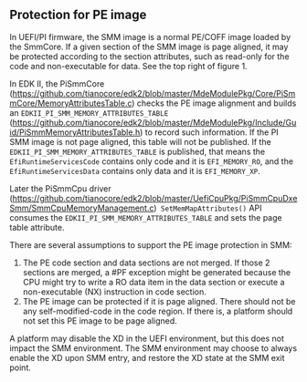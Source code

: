 <!--- @file

Protection for PE image.md for
A Tour Beyond BIOS - Memory Protection in UEFI BIOS

Copyright (c) 2017, Intel Corporation. All rights reserved.<BR>
Redistribution and use in source (original document form) and 'compiled'
forms (converted to PDF, epub, HTML and other formats) with or without
modification, are permitted provided that the following conditions are met:
1) Redistributions of source code (original document form) must retain the
above copyright notice, this list of conditions and the following
disclaimer as the first lines of this file unmodified.
2) Redistributions in compiled form (transformed to other DTDs, converted to
PDF, epub, HTML and other formats) must reproduce the above copyright
notice, this list of conditions and the following disclaimer in the
documentation and/or other materials provided with the distribution.
THIS DOCUMENTATION IS PROVIDED BY TIANOCORE PROJECT "AS IS" AND ANY EXPRESS OR
IMPLIED WARRANTIES, INCLUDING, BUT NOT LIMITED TO, THE IMPLIED WARRANTIES OF
MERCHANTABILITY AND FITNESS FOR A PARTICULAR PURPOSE ARE DISCLAIMED. IN NO
EVENT SHALL TIANOCORE PROJECT BE LIABLE FOR ANY DIRECT, INDIRECT, INCIDENTAL,
SPECIAL, EXEMPLARY, OR CONSEQUENTIAL DAMAGES (INCLUDING, BUT NOT LIMITED TO,
PROCUREMENT OF SUBSTITUTE GOODS OR SERVICES; LOSS OF USE, DATA, OR PROFITS;
OR BUSINESS INTERRUPTION) HOWEVER CAUSED AND ON ANY THEORY OF LIABILITY,
WHETHER IN CONTRACT, STRICT LIABILITY, OR TORT (INCLUDING NEGLIGENCE OR
OTHERWISE) ARISING IN ANY WAY OUT OF THE USE OF THIS DOCUMENTATION, EVEN IF
ADVISED OF THE POSSIBILITY OF SUCH DAMAGE.

-->




## Protection for PE image
In UEFI/PI firmware, the SMM image is a normal PE/COFF image loaded by the SmmCore. If a given section of the SMM image is page aligned, it may be protected according to the section attributes, such as read-only for the code and non-executable for data. See the top right of figure 1.

In EDK II, the PiSmmCore (https://github.com/tianocore/edk2/blob/master/MdeModulePkg/Core/PiSmmCore/MemoryAttributesTable.c) checks the PE image alignment and builds an `EDKII_PI_SMM_MEMORY_ATTRIBUTES_TABLE ` (https://github.com/tianocore/edk2/blob/master/MdeModulePkg/Include/Guid/PiSmmMemoryAttributesTable.h) to record such information. If the PI SMM image is not page aligned, this table will not be published. If the `EDKII_PI_SMM_MEMORY_ATTRIBUTES_TABLE` is published, that means the `EfiRuntimeServicesCode` contains only code and it is ``EFI_MEMORY_RO``, and the `EfiRuntimeServicesData` contains only data and it is `EFI_MEMORY_XP`.

Later the PiSmmCpu driver (https://github.com/tianocore/edk2/blob/master/UefiCpuPkg/PiSmmCpuDxeSmm/SmmCpuMemoryManagement.c)` SetMemMapAttributes()` API consumes the ``EDKII_PI_SMM_MEMORY_ATTRIBUTES_TABLE`` and sets the page table attribute.

There are several assumptions to support the PE image protection in SMM:

1.	The PE code section and data sections are not merged. If those 2 sections are merged, a #PF exception might be generated because the CPU might try to write a RO data item in the data section or execute a non-executable (NX) instruction in code section.
2.	The PE image can be protected if it is page aligned. There should not be any self-modified-code in the code region. If there is, a platform should not set this PE image to be page aligned.

A platform may disable the XD in the UEFI environment, but this does not impact the SMM environment. The SMM environment may choose to always enable the XD upon SMM entry, and restore the XD state at the SMM exit point.

